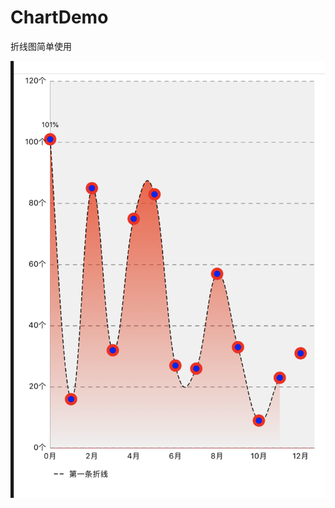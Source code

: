 # ChartDemo
折线图简单使用

![image](https://github.com/LXManMan/ChartDemo/blob/master/MyDemo/WX20190903-152816%402x.png)
